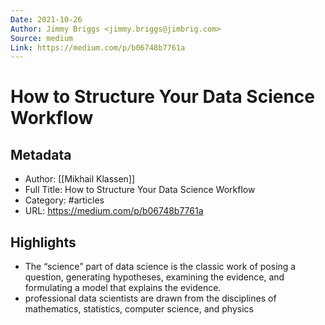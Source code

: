 ```yaml
---
Date: 2021-10-26
Author: Jimmy Briggs <jimmy.briggs@jimbrig.com>
Source: medium
Link: https://medium.com/p/b06748b7761a
---
```

# How to Structure Your Data Science Workflow

## Metadata
- Author: [[Mikhail Klassen]]
- Full Title: How to Structure Your Data Science Workflow
- Category: #articles
- URL: https://medium.com/p/b06748b7761a

## Highlights
- The “science” part of data science is the classic work of posing a question, generating hypotheses, examining the evidence, and formulating a model that explains the evidence.
- professional data scientists are drawn from the disciplines of mathematics, statistics, computer science, and physics
